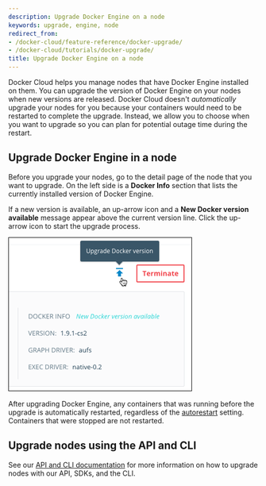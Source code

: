 ```yaml
---
description: Upgrade Docker Engine on a node
keywords: upgrade, engine, node
redirect_from:
- /docker-cloud/feature-reference/docker-upgrade/
- /docker-cloud/tutorials/docker-upgrade/
title: Upgrade Docker Engine on a node
---
```


Docker Cloud helps you manage nodes that have Docker Engine installed on them.
You can upgrade the version of Docker Engine on your nodes when new versions are
released. Docker Cloud doesn't *automatically* upgrade your nodes for you
because your containers would need to be restarted to complete the upgrade.
Instead, we allow you to choose when you want to upgrade so you can plan for potential outage time during the restart.

## Upgrade Docker Engine in a node

Before you upgrade your nodes, go to the detail page of the node that you want to upgrade. On the left side is a **Docker Info** section that lists the currently installed version of Docker Engine.

If a new version is available, an up-arrow icon and a **New Docker version available** message appear above the current version line. Click the up-arrow
icon to start the upgrade process.

![](images/upgrade-message.png)

After upgrading Docker Engine, any containers that was running before the
upgrade is automatically restarted, regardless of the
[autorestart](../apps/autorestart.md) setting. Containers that were stopped are not
restarted.


## Upgrade nodes using the API and CLI

See our [API and CLI documentation](/apidocs/docker-cloud.md#upgrade-docker-daemon34) for more information on how to upgrade nodes with our API, SDKs, and the CLI.
